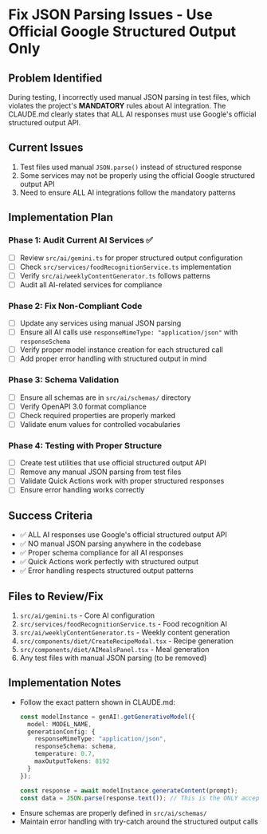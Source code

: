 # Fix JSON Parsing Issues - Use Official Google Structured Output Only

## Problem Identified
During testing, I incorrectly used manual JSON parsing in test files, which violates the project's **MANDATORY** rules about AI integration. The CLAUDE.md clearly states that ALL AI responses must use Google's official structured output API.

## Current Issues
1. Test files used manual `JSON.parse()` instead of structured response
2. Some services may not be properly using the official Google structured output API
3. Need to ensure ALL AI integrations follow the mandatory patterns

## Implementation Plan

### Phase 1: Audit Current AI Services ✅
- [ ] Review `src/ai/gemini.ts` for proper structured output configuration
- [ ] Check `src/services/foodRecognitionService.ts` implementation  
- [ ] Verify `src/ai/weeklyContentGenerator.ts` follows patterns
- [ ] Audit all AI-related services for compliance

### Phase 2: Fix Non-Compliant Code
- [ ] Update any services using manual JSON parsing
- [ ] Ensure all AI calls use `responseMimeType: "application/json"` with `responseSchema`
- [ ] Verify proper model instance creation for each structured call
- [ ] Add proper error handling with structured output in mind

### Phase 3: Schema Validation
- [ ] Ensure all schemas are in `src/ai/schemas/` directory
- [ ] Verify OpenAPI 3.0 format compliance
- [ ] Check required properties are properly marked
- [ ] Validate enum values for controlled vocabularies

### Phase 4: Testing with Proper Structure
- [ ] Create test utilities that use official structured output API
- [ ] Remove any manual JSON parsing from test files
- [ ] Validate Quick Actions work with proper structured responses
- [ ] Ensure error handling works correctly

## Success Criteria
- ✅ ALL AI responses use Google's official structured output API
- ✅ NO manual JSON parsing anywhere in the codebase
- ✅ Proper schema compliance for all AI responses
- ✅ Quick Actions work perfectly with structured output
- ✅ Error handling respects structured output patterns

## Files to Review/Fix
1. `src/ai/gemini.ts` - Core AI configuration
2. `src/services/foodRecognitionService.ts` - Food recognition AI
3. `src/ai/weeklyContentGenerator.ts` - Weekly content generation
4. `src/components/diet/CreateRecipeModal.tsx` - Recipe generation
5. `src/components/diet/AIMealsPanel.tsx` - Meal generation
6. Any test files with manual JSON parsing (to be removed)

## Implementation Notes
- Follow the exact pattern shown in CLAUDE.md:
  ```typescript
  const modelInstance = genAI!.getGenerativeModel({
    model: MODEL_NAME,
    generationConfig: {
      responseMimeType: "application/json",
      responseSchema: schema,
      temperature: 0.7,
      maxOutputTokens: 8192
    }
  });
  
  const response = await modelInstance.generateContent(prompt);
  const data = JSON.parse(response.text()); // This is the ONLY acceptable JSON parsing
  ```
- Ensure schemas are properly defined in `src/ai/schemas/`
- Maintain error handling with try-catch around the structured output calls